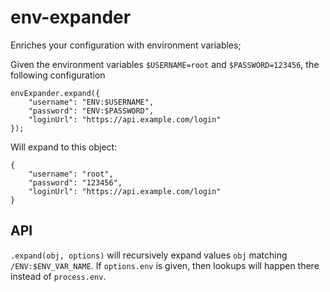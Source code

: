 env-expander
============

Enriches your configuration with environment variables;

Given the environment variables `$USERNAME=root` and `$PASSWORD=123456`, the following configuration

    envExpander.expand({
        "username": "ENV:$USERNAME",
        "password": "ENV:$PASSWORD",
        "loginUrl": "https://api.example.com/login"
    });

Will expand to this object:

    {
        "username": "root",
        "password": "123456",
        "loginUrl": "https://api.example.com/login"
    }

API
---

`.expand(obj, options)` will recursively expand values `obj` matching
`/ENV:$ENV_VAR_NAME`. If `options.env` is given, then lookups will happen there
instead of `process.env`.

